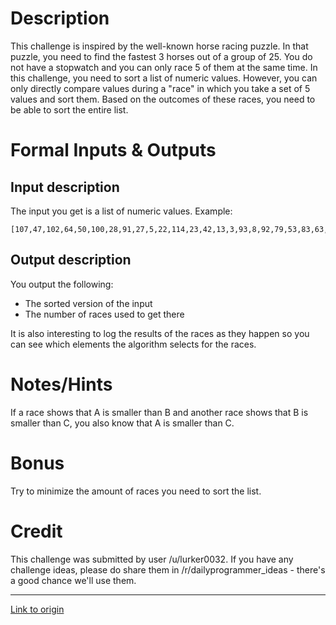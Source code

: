# Description

This challenge is inspired by the well-known horse racing puzzle. In that puzzle, you need to find the fastest 3 horses out of a group of 25. You do not have a stopwatch and you can only race 5 of them at the same time.
In this challenge, you need to sort a list of numeric values. However, you can only directly compare values during a "race" in which you take a set of 5 values and sort them. Based on the outcomes of these races, you need to be able to sort the entire list.

# Formal Inputs & Outputs

## Input description

The input you get is a list of numeric values. Example:

	[107,47,102,64,50,100,28,91,27,5,22,114,23,42,13,3,93,8,92,79,53,83,63,7,15,66,105,57,14,65,58,113,112,1,62,103,120,72,111,51,9,36,119,99,30,20,25,84,16,116,98,18,37,108,10,80,101,35,75,39,109,17,38,117,60,46,85,31,41,12,29,26,74,77,21,4,70,61,88,44,49,94,122,2,97,73,69,71,86,45,96,104,89,68,40,6,87,115,54,123,125,90,32,118,52,11,33,106,95,76,19,82,56,121,55,34,24,43,124,81,48,110,78,67,59]

## Output description

You output the following:

- The sorted version of the input
- The number of races used to get there

It is also interesting to log the results of the races as they happen so you can see which elements the algorithm selects for the races.

# Notes/Hints

If a race shows that A is smaller than B and another race shows that B is smaller than C, you also know that A is smaller than C.

# Bonus

Try to minimize the amount of races you need to sort the list.

# Credit

This challenge was submitted by user /u/lurker0032. If you have any challenge ideas, please do share them in /r/dailyprogrammer_ideas - there's a good chance we'll use them.

---

[Link to origin](https://www.reddit.com/r/dailyprogrammer/5ww6o5)